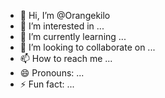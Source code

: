 - 👋 Hi, I’m @Orangekilo
- 👀 I’m interested in ...
- 🌱 I’m currently learning ...
- 💞️ I’m looking to collaborate on ...
- 📫 How to reach me ...
- 😄 Pronouns: ...
- ⚡ Fun fact: ...

<!---
Orangekilo/Orangekilo is a ✨ special ✨ repository because its `README.md` (this file) appears on your GitHub profile.
You can click the Preview link to take a look at your changes.
--->
